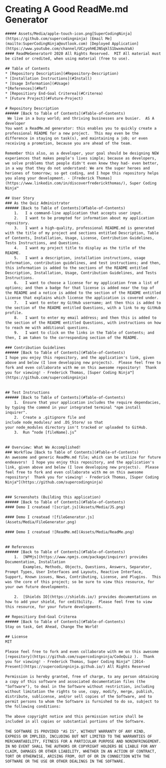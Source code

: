 # Creating A Good ReadMe.md Generator
    ##### Assets/Media/apple-touch-icon.png[SuperCodingNinja](https://github.com/supercodingninja) [Email Me](mailto:SuperCodingNinja@outlook.com) [Deployed Application](https://www.youtube.com/channel/UCzyohHEJNSqklS1bwxmuVaA)
    #### ReadMeGenerator© 2020 All Rights Reserved.  MIT All material must be cited or credited, when using material (free to use).
    
    ## Table of Contents
    * [Repository Description](#Repository-Description)
    * [Installation Instructions](#Install)
    * [Usage Information](#Usage)
    *[References](#Ref)
    * [Repositiory End-Goal Criterea](#Criterea)
    * [Future Project](#Future-Project)
    
    # Repository Description
    ###### [Back to Table of Contents](#Table-of-Contents)
     We live in a busy world; and thriving businesses are busier.  AS A developer
    You want a ReadMe.md generator: this enables you to quickly create a professional README for a new project.  This may even be the difference in staying on task(s), and maintaining a job; or even receiving a promotion, because you are ahead of the team.
        
    Remember this also, as a developer, your goal should be designing NEW experiences that makes people's lives simple; because as developers, we solve problems that people didn't even knew they had- even better, in a way that they do not understand: We are the super heroes and heriones of tomorrow; so get coding, and I hope this repository helps you along your development. - [Frederick Thomas](https://www.linkedin.com/in/discoverfrederickthomas/), Super Coding Ninja™
    
    ## User Story
    ### As the Quiz Administrator
    ###### [Back to Table of Contents](#Table-of-Contents)
        1.   I a command-line application that accepts user input.
        2.   I want to be prompted for information about my application repository.
        3.   I want a high-quality, professional README.md is generated with the title of my project and sections entitled Description, Table of Contents, Installation, Usage, License, Contribution Guidelines, Tests Instructions, and Questions.
        4.   I want my project title to display as the title of the README.
        5.   I want a description, installation instructions, usage information, contribution guidelines, and test instructions; and then, this information is added to the sections of the README entitled Description, Installation, Usage, Contribution Guidelines, and Tests Instructions.
        6.   I want to choose a license for my application from a list of options; and then a badge for that license is added near the top of the README and a notice is added to the section of the README entitled License that explains which license the application is covered under.  
        7.   I want to enter my GitHub username; ant then this is added to the section of the README entitled Questions, with a link to my GitHub profile.
        8.   I want to enter my email address; and then this is added to the section of the README entitled Questions, with instructions on how to reach me with additional questions.
        9.   I want to click on the links in the Table of Contents; and then, I am taken to the corresponding section of the README.
    
    ### Contribution Guidelines
    ###### [Back to Table of Contents](#Table-of-Contents)
    I hope you enjoy this repository, and the application's link, given above and below (I love developing new projects).  Please feel free to fork and even collaborate with me on this awesome repository!  Thank you for viewing! - Frederick Thomas, [Super Coding Ninja™](https://github.com/supercodingninja)
    
    
    ## Test Instructions
    ###### [Back to Table of Contents](#Table-of-Contents)
        1.  Ensure that your application includes the require dependacies, by typing the commnd in your integrated terminal "npm install inquirer".
        2.  Create a .gitignore file and include node_modules/ and .DS_Store/ so that your node_modules directory isn't tracked or uploaded to GitHub.
        3.  Run “node [fileName].js”
    
    
    ## Overview: What We Accomplished!
    ### Workflow [Back to Table of Contents](#Table-of-Contents)
    An awesome and generic ReadMe.md file; which can be utilize for future endeavors!  I hope you enjoy this repository, and the application's link, given above and below (I love developing new projects).  Please feel free to fork and even collaborate with me on this awesome repository!  Thank you for viewing! - Frederick Thomas, [Super Coding Ninja™](https://github.com/supercodingninja)
    
    
    ### Screenshots (Building this application)
    ###### [Back to Table of Contents](#Table-of-Contents)
    #### Demo I createad ![script.js](Assets/Media/JS.png)
    
    #### Demo I createad ![fileGenerator.js](Assets/Media/FileGenerator.png)
    
    #### Demo I createad ![ReadMe.md](Assets/Media/ReadMe.png)
    
        
    ## References
    ###### [Back to Table of Contents](#Table-of-Contents)
        1.  [NPMjs](https://www.npmjs.com/package/inquirer) provides Documentation, Installation
            Examples, Methods, Objects, Questions, Answers, Separator, Prompt Types, User Interfaces and Layouts, Reactive Interface, Support, Known issues, News, Contributing, License, and Plugins.  This was the core of this project; so be sure to view this resource, for your own future developments.
    
        2.  [Shields IO](https://shields.io/) provides documentations on how to add your shield, for ceditbility.  Please feel free to view this resource, for your future developments.
    
    ## Repositiory End-Goal Criterea
    ###### [Back to Table of Contents](#Table-of-Contents)
    Stay on task, Get Ahead, Change The World!
    
    ## License
    MIT
    
    Please feel free to fork and even collaborate with me on this awesome [repository](https://github.com/supercodingninja/CodeQuiz ).  Thank you for viewing! - Frederick Thomas, Super Coding Ninja™ [2014-Present](https://supercodingninja.github.io/) All Rights Reserved
    
    Permission is hereby granted, free of charge, to any person obtaining a copy of this software and associated documentation files (the "Software"), to deal in the Software without restriction, including without limitation the rights to use, copy, modify, merge, publish, distribute, sublicense, and/or sell copies of the Software, and to permit persons to whom the Software is furnished to do so, subject to the following conditions:
    
    The above copyright notice and this permission notice shall be included in all copies or substantial portions of the Software.
    
    THE SOFTWARE IS PROVIDED "AS IS", WITHOUT WARRANTY OF ANY KIND, EXPRESS OR IMPLIED, INCLUDING BUT NOT LIMITED TO THE WARRANTIES OF MERCHANTABILITY, FITNESS FOR A PARTICULAR PURPOSE AND NONINFRINGEMENT. IN NO EVENT SHALL THE AUTHORS OR COPYRIGHT HOLDERS BE LIABLE FOR ANY CLAIM, DAMAGES OR OTHER LIABILITY, WHETHER IN AN ACTION OF CONTRACT, TORT OR OTHERWISE, ARISING FROM, OUT OF OR IN CONNECTION WITH THE SOFTWARE OR THE USE OR OTHER DEALINGS IN THE SOFTWARE.
